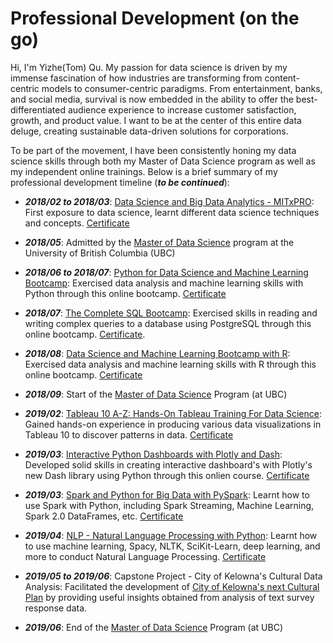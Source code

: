 # Professional Development (on the go)

Hi, I'm Yizhe(Tom) Qu. My passion for data science is driven by my immense fascination of how industries are transforming from content-centric models to consumer-centric paradigms. From entertainment, banks, and social media, survival is now embedded in the ability to offer the best-differentiated audience experience to increase customer satisfaction, growth, and product value. I want to be at the center of this entire data deluge, creating sustainable data-driven solutions for corporations.

To be part of the movement, I have been consistently honing my data science skills through both my Master of Data Science program as well as my independent online trainings. Below is a brief summary of my professional development timeline (**_to be continued_**):

  - _**2018/02 to 2018/03**_: [Data Science and Big Data Analytics - MITxPRO](https://mitxpro.mit.edu/courses/course-v1:MITxPRO+DSx+3T2018/about?utm_medium=website): First exposure to data science, learnt different data science techniques and concepts. [Certificate](https://github.com/qyzqyz1/Data-Science-Portfolio/blob/master/Journey%20to%20Data%20Scientist/Learning%20Certificates/MITxPRO_Data_Science_and_Big_Data_Analytics.pdf)

  - _**2018/05**_: Admitted by the [Master of Data Science](https://masterdatascience.ubc.ca/) program at the University of British Columbia (UBC)

  - _**2018/06 to 2018/07**_: [Python for Data Science and Machine Learning Bootcamp](https://www.udemy.com/python-for-data-science-and-machine-learning-bootcamp/): Exercised data analysis and machine learning skills with Python through this online bootcamp. [Certificate](https://github.com/qyzqyz1/Data-Science-Portfolio/blob/master/Journey%20to%20Data%20Scientist/Learning%20Certificates/Udemy_Python_Bootcamp.pdf)

  - _**2018/07**_: [The Complete SQL Bootcamp](https://www.udemy.com/the-complete-sql-bootcamp/): Exercised skills in reading and writing complex queries to a database using PostgreSQL through this online bootcamp. [Certificate](https://github.com/qyzqyz1/Data-Science-Portfolio/blob/master/Journey%20to%20Data%20Scientist/Learning%20Certificates/Udemy_SQL_Bootcamp.pdf).

  - _**2018/08**_: [Data Science and Machine Learning Bootcamp with R](https://www.udemy.com/course/data-science-and-machine-learning-bootcamp-with-r/): Exercised data analysis and machine learning skills with R through this online bootcamp. [Certificate](https://github.com/qyzqyz1/Data-Science-Portfolio/blob/master/Journey%20to%20Data%20Scientist/Learning%20Certificates/Udemy_R_Bootcamp.pdf)

  - _**2018/09**_: Start of the [Master of Data Science](https://masterdatascience.ubc.ca/) Program (at UBC)

  - _**2019/02**_: [Tableau 10 A-Z: Hands-On Tableau Training For Data Science](https://www.udemy.com/tableau10/): Gained hands-on experience in producing various data visualizations in Tableau 10 to discover patterns in data. [Certificate](https://github.com/qyzqyz1/Data-Science-Portfolio/blob/master/Journey%20to%20Data%20Scientist/Learning%20Certificates/Udemy_Tableau_Training.pdf)

  - _**2019/03**_: [Interactive Python Dashboards with Plotly and Dash](https://www.udemy.com/interactive-python-dashboards-with-plotly-and-dash/): Developed solid skills in creating interactive dashboard's with Plotly's new Dash library using Python through this onlien course. [Certificate](https://github.com/qyzqyz1/Data-Science-Portfolio/blob/master/Journey%20to%20Data%20Scientist/Learning%20Certificates/Udemy_Plotly_Dash.pdf)

  - _**2019/03**_: [Spark and Python for Big Data with PySpark](https://www.udemy.com/course/spark-and-python-for-big-data-with-pyspark/): Learnt how to use Spark with Python, including Spark Streaming, Machine Learning, Spark 2.0 DataFrames, etc. [Certificate](https://github.com/qyzqyz1/Data-Science-Portfolio/blob/master/Journey%20to%20Data%20Scientist/Learning%20Certificates/Udemy_Spark_with_Python.pdf)

  - _**2019/04**_: [NLP - Natural Language Processing with Python](https://www.udemy.com/nlp-natural-language-processing-with-python/): Learnt  how to use machine learning, Spacy, NLTK, SciKit-Learn, deep learning, and more to conduct Natural Language Processing. [Certificate](https://github.com/qyzqyz1/Data-Science-Portfolio/blob/master/Journey%20to%20Data%20Scientist/Learning%20Certificates/Udemy_NLP_with_Python.pdf)

  - _**2019/05 to 2019/06**_: Capstone Project - City of Kelowna's Cultural Data Analysis: Facilitated the development of [City of Kelowna's next Cultural Plan](https://www.kelowna.ca/our-community/arts-culture-heritage/cultural-plan) by providing useful insights obtained from analysis of text survey response data.

  - _**2019/06**_: End of the [Master of Data Science](https://masterdatascience.ubc.ca/) Program (at UBC)








